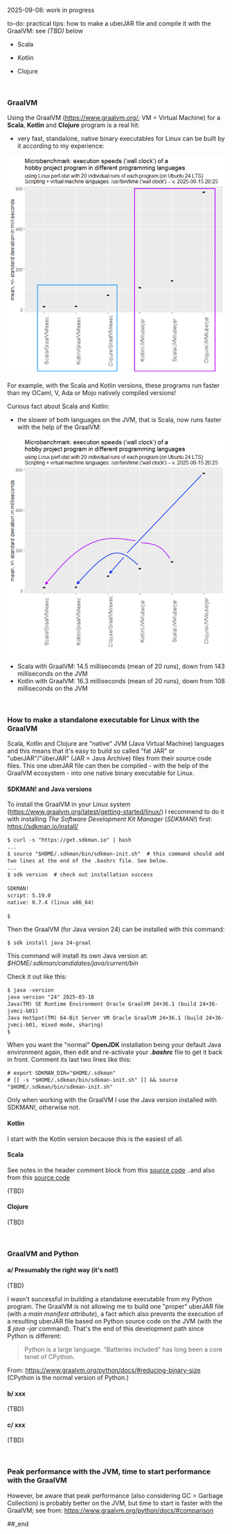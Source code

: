 2025-09-08: work in progress

to-do: practical tips: how to make a uberJAR file and compile it with the GraalVM: see _(TBD)_ below

- Scala

- Kotlin

- Clojure

<br/>

### GraalVM

Using the GraalVM (https://www.graalvm.org/; VM = Virtual Machine) for a **Scala**, **Kotlin** and **Clojure** program is a real hit:

- very fast, standalone, native binary executables for Linux can be built by it according to my experience:

![plot](https://github.com/practicalcomputerscience/MicrobenchmarkGPHLlanguages/blob/main/04%20-%20GraalVM/mean_stddev_err_whiskers%20--%20only%20GraalVM%20a.png)

For example, with the Scala and Kotlin versions, these programs run faster than my OCaml, V, Ada or Mojo natively compiled versions!

Curious fact about Scala and Kotlin:

- the slower of both languages on the JVM, that is Scala, now runs faster with the help of the GraalVM:

![plot](https://github.com/practicalcomputerscience/MicrobenchmarkGPHLlanguages/blob/main/04%20-%20GraalVM/mean_stddev_err_whiskers%20--%20only%20GraalVM%20b.png)

- Scala with GraalVM: 14.5 milliseconds (mean of 20 runs), down from 143 milliseconds on the JVM
- Kotlin with GraalVM: 16.3 milliseconds (mean of 20 runs), down from 108 milliseconds on the JVM

<br/>

### How to make a standalone executable for Linux with the GraalVM

Scala, Kotlin and Clojure are "native" JVM (Java Virtual Machine) languages and this means that it's easy to build so called "fat JAR" or "uberJAR"/"überJAR" (JAR = Java Archive) files from their source code files. This one uberJAR file can then be compiled - with the help of the GraalVM ecosystem - into one native binary executable for Linux.

#### SDKMAN! and Java versions

To install the GraalVM in your Linux system (https://www.graalvm.org/latest/getting-started/linux/) I recommend to do it with installing _The Software Development Kit Manager_ (_SDKMAN!_) first: https://sdkman.io/install/

```
$ curl -s "https://get.sdkman.io" | bash
...
$ source "$HOME/.sdkman/bin/sdkman-init.sh"  # this command should add two lines at the end of the .bashrc file. See below.
...
$ sdk version  # check out installation success

SDKMAN!
script: 5.19.0
native: 0.7.4 (linux x86_64)

$
```

Then the GraalVM (for Java version 24) can be installed with this command:

```
$ sdk install java 24-graal
```

This command will install its own Java version at: _$HOME/.sdkman/candidates/java/current/bin_


Check it out like this:

```
$ java -version
java version "24" 2025-03-18
Java(TM) SE Runtime Environment Oracle GraalVM 24+36.1 (build 24+36-jvmci-b01)
Java HotSpot(TM) 64-Bit Server VM Oracle GraalVM 24+36.1 (build 24+36-jvmci-b01, mixed mode, sharing)
$
```

When you want the "normal" **OpenJDK** installation being your default Java environment again, then edit and re-activate your _**.bashrc**_ file to get it back in front. Comment its last two lines like this:

```
# export SDKMAN_DIR="$HOME/.sdkman"
# [[ -s "$HOME/.sdkman/bin/sdkman-init.sh" ]] && source "$HOME/.sdkman/bin/sdkman-init.sh"
```

Only when working with the GraalVM I use the Java version installed with SDKMAN!, otherwise not.

#### Kotlin

I start with the Kotlin version because this is the easiest of all.



#### Scala

See notes in the header comment block from this [source code](https://github.com/practicalcomputerscience/MicrobenchmarkGPHLlanguages/blob/main/03%20-%20source%20code/01%20-%20imperative%20languages/Scala/password_encryption_perf_stats.scala)
..and also from this [source code](https://github.com/practicalcomputerscience/MicrobenchmarkGPHLlanguages/blob/main/04%20-%20GraalVM/password_encryption_perf_stats_GraalVM.scala)

(TBD)


#### Clojure

(TBD)

<br/>

### GraalVM and Python

#### a/ Presumably the right way (it's not!)

(TBD)

I wasn't successful in building a standalone executable from my Python program. The GraalVM is not allowing me to build one "proper" uberJAR file (with a _main manifest attribute_), a fact which also prevents the execution of a resulting uberJAR file based on Python source code on the JVM (with the _$ java -jar_ command). That's the end of this development path since Python is different:

> Python is a large language. “Batteries included” has long been a core tenet of CPython.

From: https://www.graalvm.org/python/docs/#reducing-binary-size (CPython is the normal version of Python.)

#### b/ xxx

(TBD)

#### c/ xxx

(TBD)

<br/>

### Peak performance with the JVM, time to start performance with the GraalVM

However, be aware that peak performance (also considering GC = Garbage Collection) is probably better on the JVM, but time to start is faster with the GraalVM; see from: https://www.graalvm.org/python/docs/#comparison

##_end
